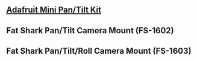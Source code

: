 [Adafruit Mini Pan/Tilt Kit](https://www.adafruit.com/products/1967)
--------------------------------------------------------------------

Fat Shark Pan/Tilt Camera Mount (FS-1602)
-----------------------------------------

Fat Shark Pan/Tilt/Roll Camera Mount (FS-1603)
----------------------------------------------
